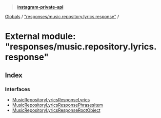 > **[instagram-private-api](../README.md)**

[Globals](../README.md) / ["responses/music.repository.lyrics.response"](_responses_music_repository_lyrics_response_.md) /

# External module: "responses/music.repository.lyrics.response"

## Index

### Interfaces

* [MusicRepositoryLyricsResponseLyrics](../interfaces/_responses_music_repository_lyrics_response_.musicrepositorylyricsresponselyrics.md)
* [MusicRepositoryLyricsResponsePhrasesItem](../interfaces/_responses_music_repository_lyrics_response_.musicrepositorylyricsresponsephrasesitem.md)
* [MusicRepositoryLyricsResponseRootObject](../interfaces/_responses_music_repository_lyrics_response_.musicrepositorylyricsresponserootobject.md)